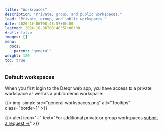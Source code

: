 ```yaml
---
title: "Workspaces"
description: "Private, group, and public workspaces."
lead: "Private, group, and public workspaces."
date: 2020-10-06T08:48:57+00:00
lastmod: 2020-10-06T08:48:57+00:00
draft: false
images: []
menu:
  docs:
    parent: "general"
weight: 120
toc: true
---
```


### Default workspaces

When you first login to the Dseqr web app, you have access to a private workspace as well as a public demo workspace:

{{< img-simple src="general-workspaces.png" alt="Tooltips" class="border-1" >}}

{{< alert icon="💡" text="For additional private or group workspaces <a href='mailto:alexvpickering@gmail.com'>submit a request →</a>" >}}



